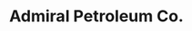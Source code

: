 ---
title: "Admiral Petroleum Co."
url: /sault-sainte-marie/admiral-petroleum-co/
shop: Lebensmittel
---